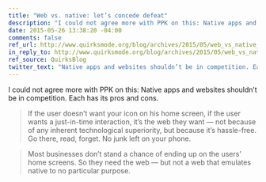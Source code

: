 ```yaml
---
title: "Web vs. native: let’s concede defeat"
description: "I could not agree more with PPK on this: Native apps and websites shouldn’t be in competition. Each has its pros and cons."
date: 2015-05-26 13:38:20 -04:00
comments: false
ref_url: http://www.quirksmode.org/blog/archives/2015/05/web_vs_native_l.html
in_reply_to: http://www.quirksmode.org/blog/archives/2015/05/web_vs_native_l.html
ref_source: QuirksBlog
twitter_text: "Native apps and websites shouldn’t be in competition. Each has its pros and cons."
---
```


I could not agree more with PPK on this: Native apps and websites shouldn’t be in competition. Each has its pros and cons.

>  If the user doesn’t want your icon on his home screen, if the user wants a just-in-time interaction, it’s the web they want — not because of any inherent technological superiority, but because it’s hassle-free. Go there, read, forget. No junk left on your phone.

> Most businesses don’t stand a chance of ending up on the users’ home screens. So they need the web — but not a web that emulates native to no particular purpose.
